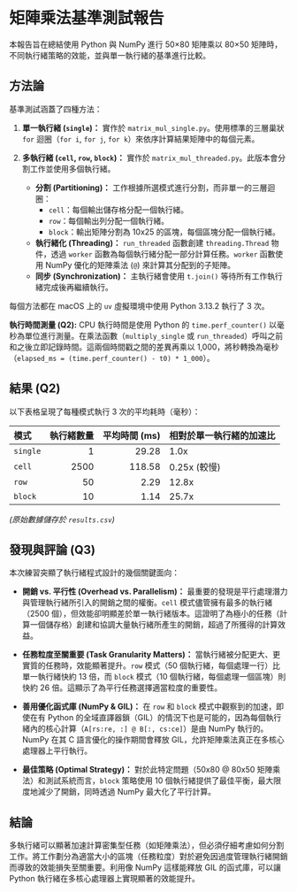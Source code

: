 # 矩陣乘法基準測試報告

本報告旨在總結使用 Python 與 NumPy 進行 50×80 矩陣乘以 80×50 矩陣時，不同執行緒策略的效能，並與單一執行緒的基準進行比較。

## 方法論

基準測試涵蓋了四種方法：

1.  **單一執行緒 (`single`)：** 實作於 `matrix_mul_single.py`。使用標準的三層巢狀 `for` 迴圈（`for i`, `for j`, `for k`）來依序計算結果矩陣中的每個元素。
2.  **多執行緒 (`cell`, `row`, `block`)：** 實作於 `matrix_mul_threaded.py`。此版本會分割工作並使用多個執行緒。

    *   **分割 (Partitioning)：** 工作根據所選模式進行分割，而非單一的三層迴圈：
        *   `cell`：每個輸出儲存格分配一個執行緒。
        *   `row`：每個輸出列分配一個執行緒。
        *   `block`：輸出矩陣分割為 10x25 的區塊，每個區塊分配一個執行緒。
    *   **執行緒化 (Threading)：** `run_threaded` 函數創建 `threading.Thread` 物件，透過 `worker` 函數為每個執行緒分配一部分計算任務。`worker` 函數使用 NumPy 優化的矩陣乘法 (`@`) 來計算其分配到的子矩陣。
    *   **同步 (Synchronization)：** 主執行緒會使用 `t.join()` 等待所有工作執行緒完成後再繼續執行。

每個方法都在 macOS 上的 `uv` 虛擬環境中使用 Python 3.13.2 執行了 3 次。

**執行時間測量 (Q2):** CPU 執行時間是使用 Python 的 `time.perf_counter()` 以毫秒為單位進行測量。在乘法函數（`multiply_single` 或 `run_threaded`）呼叫之前和之後立即記錄時間。這兩個時間戳之間的差異再乘以 1,000，將秒轉換為毫秒（`elapsed_ms = (time.perf_counter() - t0) * 1_000`）。

## 結果 (Q2)

以下表格呈現了每種模式執行 3 次的平均耗時（毫秒）：

| 模式          | 執行緒數量 | 平均時間 (ms) | 相對於單一執行緒的加速比 |
| :------------ | --------: | -------------: | :--------------------- |
| `single`      |         1 |          29.28 | 1.0x                   |
| `cell`        |      2500 |         118.58 | 0.25x (較慢)           |
| `row`         |        50 |           2.29 | 12.8x                  |
| `block`       |        10 |           1.14 | 25.7x                  |

*(原始數據儲存於 `results.csv`)*

## 發現與評論 (Q3)

本次練習突顯了執行緒程式設計的幾個關鍵面向：

-   **開銷 vs. 平行性 (Overhead vs. Parallelism)：** 最重要的發現是平行處理潛力與管理執行緒所引入的開銷之間的權衡。`cell` 模式儘管擁有最多的執行緒（2500 個），但效能卻明顯差於單一執行緒版本。這證明了為極小的任務（計算一個儲存格）創建和協調大量執行緒所產生的開銷，超過了所獲得的計算效益。

-   **任務粒度至關重要 (Task Granularity Matters)：** 當執行緒被分配更大、更實質的任務時，效能顯著提升。`row` 模式（50 個執行緒，每個處理一行）比單一執行緒快約 13 倍，而 `block` 模式（10 個執行緒，每個處理一個區塊）則快約 26 倍。這顯示了為平行任務選擇適當粒度的重要性。

-   **善用優化函式庫 (NumPy & GIL)：** 在 `row` 和 `block` 模式中觀察到的加速，即使在有 Python 的全域直譯器鎖（GIL）的情況下也是可能的，因為每個執行緒內的核心計算（`A[rs:re, :] @ B[:, cs:ce]`）是由 NumPy 執行的。NumPy 在其 C 語言優化的操作期間會釋放 GIL，允許矩陣乘法真正在多核心處理器上平行執行。

-   **最佳策略 (Optimal Strategy)：** 對於此特定問題（50x80 @ 80x50 矩陣乘法）和測試系統而言，`block` 策略使用 10 個執行緒提供了最佳平衡，最大限度地減少了開銷，同時透過 NumPy 最大化了平行計算。

## 結論

多執行緒可以顯著加速計算密集型任務（如矩陣乘法），但必須仔細考慮如何分割工作。將工作劃分為適當大小的區塊（任務粒度）對於避免因過度管理執行緒開銷而導致的效能損失至關重要。利用像 NumPy 這樣能釋放 GIL 的函式庫，可以讓 Python 執行緒在多核心處理器上實現顯著的效能提升。 